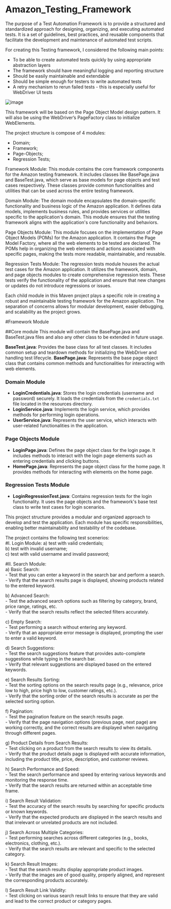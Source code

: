 # Amazon_Testing_Framework
The purpose of a Test Automation Framework is to provide a structured and standardized approach for designing, organizing, and executing automated tests. It is a set of guidelines, best practices, and reusable components that facilitate the development and maintenance of automated test scripts.

For creating this Testing framework, I considered the following main points:
+ To be able to create automated tests quickly by using appropriate abstraction layers
+ The framework should have meaningful logging and reporting structure
+ Should be easily maintainable and extendable
+ Should be simple enough for testers to write automated tests
+ A retry mechanism to rerun failed tests - this is especially useful for WebDriver UI tests

![image](https://github.com/AndreiBanu1/Amazon_Full_Testing_Framework/assets/93880802/be5283f9-4aae-4b6b-91b9-25ee1cc5667f)

This framework will be based on the Page Object Model design pattern. It will also be using the WebDriver’s PageFactory class to initialize WebElements.

The project structure is compose of 4 modules:
- Domain;
- Framework;
- Page-Objects;
- Regression Tests;

Framework Module: This module contains the core framework components for the Amazon testing framework. It includes classes like BasePage.java and BaseTest.java, which serve as base models for page objects and test cases respectively. These classes provide common functionalities and utilities that can be used across the entire testing framework.

Domain Module: The domain module encapsulates the domain-specific functionality and business logic of the Amazon application. It defines data models, implements business rules, and provides services or utilities specific to the application's domain. This module ensures that the testing framework aligns with the application's core functionality and behaviors.

Page Objects Module: This module focuses on the implementation of Page Object Models (POMs) for the Amazon application. It contains the Page Model Factory, where all the web elements to be tested are declared. The POMs help in organizing the web elements and actions associated with specific pages, making the tests more readable, maintainable, and reusable.

Regression Tests Module: The regression tests module houses the actual test cases for the Amazon application. It utilizes the framework, domain, and page objects modules to create comprehensive regression tests. These tests verify the functionality of the application and ensure that new changes or updates do not introduce regressions or issues.

Each child module in this Maven project plays a specific role in creating a robust and maintainable testing framework for the Amazon application. The separation of concerns allows for modular development, easier debugging, and scalability as the project grows.

#Framework Module

##Core module
This module will contain the BasePage.java and BaseTest.java files and also any other class to be extended in future usage.

**BaseTest.java**: Provides the base class for all test classes. It includes common setup and teardown methods for initializing the WebDriver and handling test lifecycle.
**BasePage.java**: Represents the base page object class that contains common methods and functionalities for interacting with web elements.

### Domain Module

- **LoginCredentials.java**: Stores the login credentials (username and password) securely. It loads the credentials from the `credentials.txt` file located in the resources directory.
- **LoginService.java**: Implements the login service, which provides methods for performing login operations.
- **UserService.java**: Represents the user service, which interacts with user-related functionalities in the application.

### Page Objects Module

- **LoginPage.java**: Defines the page object class for the login page. It includes methods to interact with the login page elements such as entering credentials and clicking buttons.
- **HomePage.java**: Represents the page object class for the home page. It provides methods for interacting with elements on the home page.

### Regression Tests Module

- **LoginRegressionTest.java**: Contains regression tests for the login functionality. It uses the page objects and the framework's base test class to write test cases for login scenarios.

This project structure provides a modular and organized approach to develop and test the application. Each module has specific responsibilities, enabling better maintainability and testability of the codebase.

The project contains the following test scenerios: </br>
  #I. Login Module:
  a) test with valid credentials; <br>
  b) test with invalid username;<br>
  c) test with valid username and invalid password; <br>

#II. Search Module:<br>
a) Basic Search:<br>
    - Test that you can enter a keyword in the search bar and perform a search.<br>
    - Verify that the search results page is displayed, showing products related to the entered keyword.<br>

b) Advanced Search:<br>
    - Test the advanced search options such as filtering by category, brand, price range, ratings, etc.<br>
    - Verify that the search results reflect the selected filters accurately.<br>

c) Empty Search:<br>
    - Test performing a search without entering any keyword.<br>
    - Verify that an appropriate error message is displayed, prompting the user to enter a valid keyword.<br>

d) Search Suggestions:<br>
    - Test the search suggestions feature that provides auto-complete suggestions while typing in the search bar.<br>
    - Verify that relevant suggestions are displayed based on the entered keywords.<br>

e) Search Results Sorting:<br>
    - Test the sorting options on the search results page (e.g., relevance, price low to high, price high to low, customer ratings, etc.).<br>
    - Verify that the sorting order of the search results is accurate as per the selected sorting option.<br>

f) Pagination:<br>
    - Test the pagination feature on the search results page.<br>
    - Verify that the page navigation options (previous page, next page) are working correctly, and the correct results are displayed when navigating through different pages.<br>

g) Product Details from Search Results:<br>
    - Test clicking on a product from the search results to view its details.<br>
     - Verify that the product details page is displayed with accurate information, including the product title, price, description, and customer reviews.<br>

h) Search Performance and Speed:<br>
    - Test the search performance and speed by entering various keywords and monitoring the response time.<br>
    - Verify that the search results are returned within an acceptable time frame.<br>

i) Search Result Validation:<br>
    - Test the accuracy of the search results by searching for specific products or known keywords.<br>
    - Verify that the expected products are displayed in the search results and that irrelevant or unrelated products are not included.<br>

j) Search Across Multiple Categories:<br>
    - Test performing searches across different categories (e.g., books, electronics, clothing, etc.).<br>
    - Verify that the search results are relevant and specific to the selected category.<br>

k) Search Result Images:<br>
    - Test that the search results display appropriate product images.<br>
    - Verify that the images are of good quality, properly aligned, and represent the corresponding products accurately.<br>

l) Search Result Link Validity:<br>
    - Test clicking on various search result links to ensure that they are valid and lead to the correct product or category pages.<br>

